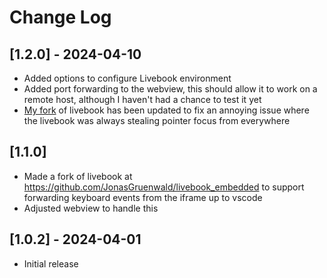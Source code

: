 # Change Log

## [1.2.0] - 2024-04-10

- Added options to configure Livebook environment
- Added port forwarding to the webview, this should allow it to work on a remote host, although I haven't had a chance to test it yet
- [My fork](https://github.com/JonasGruenwald/livebook_embedded) of livebook has been updated to fix an annoying issue where the livebook was always stealing pointer focus from everywhere

## [1.1.0]

- Made a fork of livebook  at https://github.com/JonasGruenwald/livebook_embedded to support forwarding keyboard events from the iframe up to vscode
- Adjusted webview to handle this

## [1.0.2] - 2024-04-01

- Initial release
